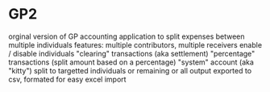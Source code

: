 # GP2
orginal version of GP accounting application to split expenses between multiple individuals features: multiple contributors, multiple receivers enable / disable individuals "clearing" transactions (aka settlement) "percentage" transactions (split amount based on a percentage) "system" account (aka "kitty") split to targetted individuals or remaining or all output exported to csv, formated for easy excel import
